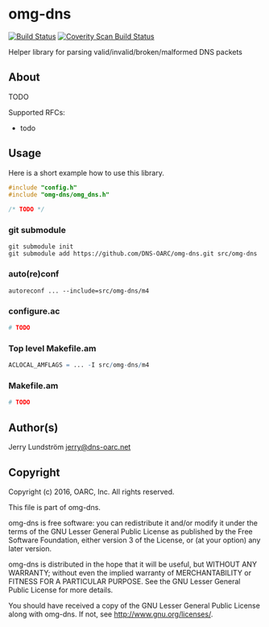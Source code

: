 # omg-dns

[![Build Status](https://travis-ci.org/DNS-OARC/omg-dns.svg?branch=develop)](https://travis-ci.org/DNS-OARC/omg-dns) [![Coverity Scan Build Status](https://scan.coverity.com/projects/11504/badge.svg)](https://scan.coverity.com/projects/dns-oarc-omg-dns)

Helper library for parsing valid/invalid/broken/malformed DNS packets

## About

TODO

Supported RFCs:
- todo

## Usage

Here is a short example how to use this library.

```c
#include "config.h"
#include "omg-dns/omg_dns.h"

/* TODO */
```

### git submodule

```shell
git submodule init
git submodule add https://github.com/DNS-OARC/omg-dns.git src/omg-dns
```

### auto(re)conf

```shell
autoreconf ... --include=src/omg-dns/m4
```

### configure.ac

```m4
# TODO
```

### Top level Makefile.am

```m4
ACLOCAL_AMFLAGS = ... -I src/omg-dns/m4
```

### Makefile.am

```m4
# TODO
```

## Author(s)

Jerry Lundström <jerry@dns-oarc.net>

## Copyright

Copyright (c) 2016, OARC, Inc.
All rights reserved.

This file is part of omg-dns.

omg-dns is free software: you can redistribute it and/or modify
it under the terms of the GNU Lesser General Public License as published by
the Free Software Foundation, either version 3 of the License, or
(at your option) any later version.

omg-dns is distributed in the hope that it will be useful,
but WITHOUT ANY WARRANTY; without even the implied warranty of
MERCHANTABILITY or FITNESS FOR A PARTICULAR PURPOSE.  See the
GNU Lesser General Public License for more details.

You should have received a copy of the GNU Lesser General Public License
along with omg-dns.  If not, see <http://www.gnu.org/licenses/>.
